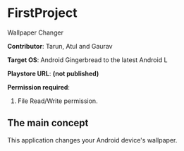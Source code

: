 # FirstProject
Wallpaper Changer

  **Contributor**: Tarun, Atul and Gaurav
  
  **Target OS**: Android Gingerbread to the latest Android L
  
  **Playstore URL**: __(not published)__
  
  **Permission required**: 
  1. File Read/Write permission.
 

## The main concept
This application changes your Android device's wallpaper.
